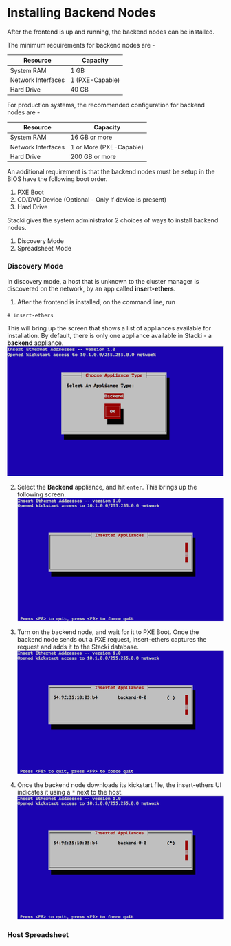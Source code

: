# Installing Backend Nodes

After the frontend is up and running, the backend nodes
can be installed.

The minimum requirements for backend nodes are -

Resource | Capacity
-------- | --------
System RAM | 1 GB
Network Interfaces | 1 (PXE-Capable)
Hard Drive | 40 GB

For production systems, the recommended configuration
for backend nodes are -

Resource | Capacity
-------- | --------
System RAM | 16 GB or more
Network Interfaces | 1 or More (PXE-Capable)
Hard Drive | 200 GB or more

An additional requirement is that the backend nodes must
be setup in the BIOS have the following boot order.

1. PXE Boot
2. CD/DVD Device (Optional - Only if device is present)
3. Hard Drive

Stacki gives the system administrator 2 choices of ways
to install backend nodes.

1. Discovery Mode
2. Spreadsheet Mode

### Discovery Mode
In discovery mode, a host that is unknown to the cluster
manager is discovered on the network, by an app called
**insert-ethers**.

1.  After the frontend is installed, on the command line, run
   ```
   # insert-ethers
   ```
   This will bring up the screen that shows a list of appliances
   available for installation. By default, there is only one appliance
   available in Stacki - a **backend** appliance.
   ![insert-ethers-1](images/insert-ethers/insert-ethers-1.png)

2. Select the **Backend** appliance, and hit `enter`. This brings
   up the following screen.
   ![insert-ethers-2](images/insert-ethers/insert-ethers-2.png)

3. Turn on the backend node, and wait for it to PXE Boot. Once the
   backend node sends out a PXE request, insert-ethers captures the
   request and adds it to the Stacki database.
   ![insert-ethers-4](images/insert-ethers/insert-ethers-4.png)

4. Once the backend node downloads its kickstart file, the
   insert-ethers UI indicates it using a ```*``` next to
   the host.
   ![insert-ethers-5](images/insert-ethers/insert-ethers-5.png)

### Host Spreadsheet
